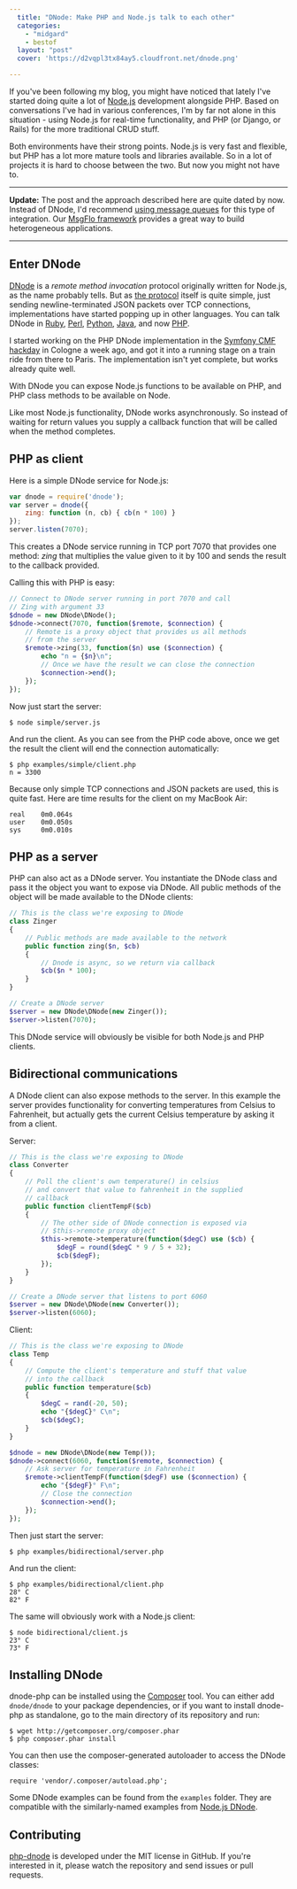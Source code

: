 ```yaml
---
  title: "DNode: Make PHP and Node.js talk to each other"
  categories: 
    - "midgard"
    - bestof
  layout: "post"
  cover: 'https://d2vqpl3tx84ay5.cloudfront.net/dnode.png'

---
```

If you've been following my blog, you might have noticed that lately I've started doing quite a lot of [Node.js](http://nodejs.org/) development alongside PHP. Based on conversations I've had in various conferences, I'm by far not alone in this situation - using Node.js for real-time functionality, and PHP (or Django, or Rails) for the more traditional CRUD stuff.

Both environments have their strong points. Node.js is very fast and flexible, but PHP has a lot more mature tools and libraries available. So in a lot of projects it is hard to choose between the two. But now you might not have to.

---

**Update:** The post and the approach described here are quite dated by now. Instead of DNode, I'd recommend [using message queues](/blog/forget-http-microservices/) for this type of integration. Our [MsgFlo framework](https://msgflo.org/) provides a great way to build heterogeneous applications.

---

## Enter DNode

[DNode](http://substack.net/posts/85e1bd/DNode-Asynchronous-Remote-Method-Invocation-for-Node-js-and-the-Browser) is a _remote method invocation_ protocol originally written for Node.js, as the name probably tells. But as [the protocol](https://github.com/substack/dnode-protocol#readme) itself is quite simple, just sending newline-terminated JSON packets over TCP connections, implementations have started popping up in other languages. You can talk DNode in [Ruby](https://github.com/substack/dnode-ruby), [Perl](https://github.com/substack/dnode-perl), [Python](https://github.com/jesusabdullah/dnode-python), [Java](https://github.com/aslakhellesoy/dnode-java), and now [PHP](https://github.com/bergie/dnode-php).

I started working on the PHP DNode implementation in the [Symfony CMF hackday](http://blog.liip.ch/archive/2011/09/30/symfony-cmf-hackday-october-22nd-in-cologne.html) in Cologne a week ago, and got it into a running stage on a train ride from there to Paris. The implementation isn't yet complete, but works already quite well.

With DNode you can expose Node.js functions to be available on PHP, and PHP class methods to be available on Node.

Like most Node.js functionality, DNode works asynchronously. So instead of waiting for return values you supply a callback function that will be called when the method completes.

## PHP as client

Here is a simple DNode service for Node.js:

```javascript
var dnode = require('dnode');
var server = dnode({
    zing: function (n, cb) { cb(n * 100) }
});
server.listen(7070);
```

This creates a DNode service running in TCP port 7070 that provides one method: _zing_ that multiplies the value given to it by 100 and sends the result to the callback provided.

Calling this with PHP is easy:

```php
// Connect to DNode server running in port 7070 and call
// Zing with argument 33
$dnode = new DNode\DNode();
$dnode->connect(7070, function($remote, $connection) {
    // Remote is a proxy object that provides us all methods
    // from the server
    $remote->zing(33, function($n) use ($connection) {
        echo "n = {$n}\n";
        // Once we have the result we can close the connection
        $connection->end();
    });
});
```

Now just start the server:

    $ node simple/server.js

And run the client. As you can see from the PHP code above, once we get the result the client will end the connection automatically:

    $ php examples/simple/client.php 
    n = 3300

Because only simple TCP connections and JSON packets are used, this is quite fast. Here are time results for the client on my MacBook Air:

    real	0m0.064s
    user	0m0.050s
    sys	    0m0.010s

## PHP as a server

PHP can also act as a DNode server. You instantiate the DNode class and pass it the object you want to expose via DNode. All public methods of the object will be made available to the DNode clients:

```php
// This is the class we're exposing to DNode
class Zinger
{
    // Public methods are made available to the network
    public function zing($n, $cb)
    {
        // Dnode is async, so we return via callback
        $cb($n * 100);
    }
}

// Create a DNode server
$server = new DNode\DNode(new Zinger());
$server->listen(7070);
```

This DNode service will obviously be visible for both Node.js and PHP clients.

## Bidirectional communications

A DNode client can also expose methods to the server. In this example the server provides functionality for converting temperatures from Celsius to Fahrenheit, but actually gets the current Celsius temperature by asking it from a client.

Server:

```php
// This is the class we're exposing to DNode
class Converter
{
    // Poll the client's own temperature() in celsius
    // and convert that value to fahrenheit in the supplied
    // callback
    public function clientTempF($cb)
    {
        // The other side of DNode connection is exposed via
        // $this->remote proxy object
        $this->remote->temperature(function($degC) use ($cb) {
            $degF = round($degC * 9 / 5 + 32);
            $cb($degF);
        });
    }
}

// Create a DNode server that listens to port 6060
$server = new DNode\DNode(new Converter());
$server->listen(6060);
```

Client:

```php
// This is the class we're exposing to DNode
class Temp
{
    // Compute the client's temperature and stuff that value
    // into the callback
    public function temperature($cb)
    {
        $degC = rand(-20, 50);
        echo "{$degC}° C\n";
        $cb($degC);
    }
}

$dnode = new DNode\DNode(new Temp());
$dnode->connect(6060, function($remote, $connection) {
    // Ask server for temperature in Fahrenheit
    $remote->clientTempF(function($degF) use ($connection) {
        echo "{$degF}° F\n";
        // Close the connection
        $connection->end();
    });
});
```

Then just start the server:

    $ php examples/bidirectional/server.php

And run the client:

    $ php examples/bidirectional/client.php 
    28° C
    82° F

The same will obviously work with a Node.js client:

    $ node bidirectional/client.js 
    23° C
    73° F

## Installing DNode

dnode-php can be installed using the [Composer](http://packagist.org/) tool. You can either add `dnode/dnode` to your package dependencies, or if you want to install dnode-php as standalone, go to the main directory of its repository and run:

    $ wget http://getcomposer.org/composer.phar 
    $ php composer.phar install

You can then use the composer-generated autoloader to access the DNode classes:

    require 'vendor/.composer/autoload.php';

Some DNode examples can be found from the `examples` folder. They are compatible with the similarly-named examples from [Node.js DNode](https://github.com/substack/dnode).

## Contributing

[php-dnode](https://github.com/bergie/dnode-php) is developed under the MIT license in GitHub. If you're interested in it, please watch the repository and send issues or pull requests.
